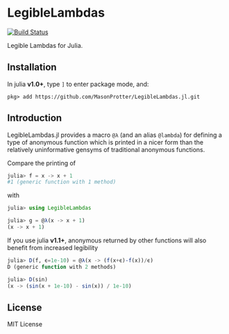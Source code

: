 # LegibleLambdas

[![Build Status](https://travis-ci.com/MasonProtter/LegibleLambdas.jl.svg?branch=master)](https://travis-ci.com/MasonProtter/LegibleLambdas.jl)

Legible Lambdas for Julia.

## Installation

In julia **v1.0+**, type `]` to enter package mode, and:

```
pkg> add https://github.com/MasonProtter/LegibleLambdas.jl.git
```

## Introduction

LegibleLambdas.jl provides a macro `@λ` (and an alias `@lambda`) for
defining a type of anonymous function which is printed in a nicer form
than the relatively uninformative gensyms of traditional anonymous
functions.

Compare the printing of 
```julia
julia> f = x -> x + 1
#1 (generic function with 1 method)
```
with 
```julia
julia> using LegibleLambdas

julia> g = @λ(x -> x + 1)
(x -> x + 1)
```

If you use julia **v1.1+**, anonymous returned by other functions will also benefit from increased legibility

```julia
julia> D(f, ϵ=1e-10) = @λ(x -> (f(x+ϵ)-f(x))/ϵ)
D (generic function with 2 methods)

julia> D(sin)
(x -> (sin(x + 1e-10) - sin(x)) / 1e-10)
```

## License

MIT License